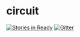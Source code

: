# circuit

[![Stories in Ready](https://badge.waffle.io/7pros/circuit.png?label=ready&title=Ready)](http://waffle.io/7pros/circuit) [![Gitter](https://badges.gitter.im/Join%20Chat.svg)](https://gitter.im/7Pros/circuit?utm_source=badge&utm_medium=badge&utm_campaign=pr-badge&utm_content=badge)
